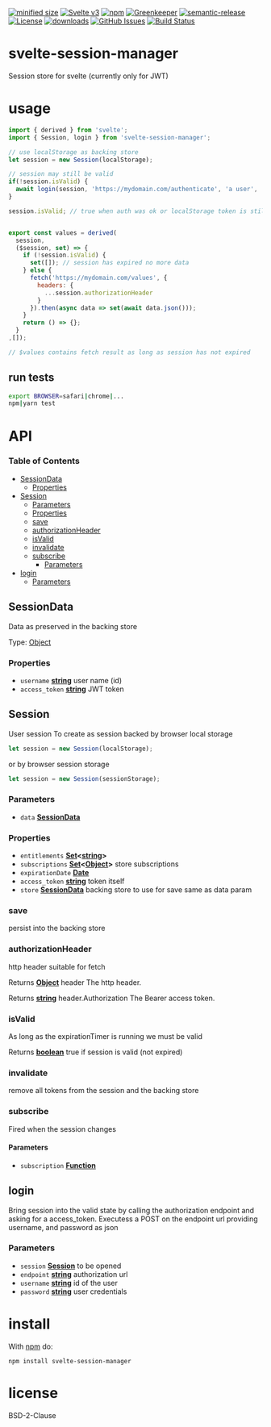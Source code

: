 [![minified size](https://badgen.net/bundlephobia/min/svelte-session-manager)](https://bundlephobia.com/result?p=svelte-session-manager)
[![Svelte v3](https://img.shields.io/badge/svelte-v3-orange.svg)](https://svelte.dev)
[![npm](https://img.shields.io/npm/v/svelte-session-manager.svg)](https://www.npmjs.com/package/svelte-session-manager)
[![Greenkeeper](https://badges.greenkeeper.io/arlac77/svelte-session-manager.svg)](https://greenkeeper.io/)
[![semantic-release](https://img.shields.io/badge/%20%20%F0%9F%93%A6%F0%9F%9A%80-semantic--release-e10079.svg)](https://github.com/arlac77/svelte-session-manager)
[![License](https://img.shields.io/badge/License-BSD%203--Clause-blue.svg)](https://opensource.org/licenses/BSD-3-Clause)
[![downloads](http://img.shields.io/npm/dm/svelte-session-manager.svg?style=flat-square)](https://npmjs.org/package/svelte-session-manager)
[![GitHub Issues](https://img.shields.io/github/issues/arlac77/svelte-session-manager.svg?style=flat-square)](https://github.com/arlac77/svelte-session-manager/issues)
[![Build Status](https://secure.travis-ci.org/arlac77/svelte-session-manager.png)](http://travis-ci.org/arlac77/svelte-session-manager)

# svelte-session-manager

Session store for svelte (currently only for JWT)

# usage

```js
import { derived } from 'svelte';
import { Session, login } from 'svelte-session-manager';

// use localStorage as backing store
let session = new Session(localStorage);

// session may still be valid
if(!session.isValid) {
  await login(session, 'https://mydomain.com/authenticate', 'a user', 'a secret');
}

session.isValid; // true when auth was ok or localStorage token is still valid


export const values = derived(
  session,
  ($session, set) => {
    if (!session.isValid) {
      set([]); // session has expired no more data
    } else {
      fetch('https://mydomain.com/values', {
        headers: {
          ...session.authorizationHeader
        }
      }).then(async data => set(await data.json()));
    }
    return () => {};
  }
,[]);

// $values contains fetch result as long as session has not expired
```

## run tests

```sh
export BROWSER=safari|chrome|...
npm|yarn test
```

# API

<!-- Generated by documentation.js. Update this documentation by updating the source code. -->

### Table of Contents

-   [SessionData](#sessiondata)
    -   [Properties](#properties)
-   [Session](#session)
    -   [Parameters](#parameters)
    -   [Properties](#properties-1)
    -   [save](#save)
    -   [authorizationHeader](#authorizationheader)
    -   [isValid](#isvalid)
    -   [invalidate](#invalidate)
    -   [subscribe](#subscribe)
        -   [Parameters](#parameters-1)
-   [login](#login)
    -   [Parameters](#parameters-2)

## SessionData

Data as preserved in the backing store

Type: [Object](https://developer.mozilla.org/docs/Web/JavaScript/Reference/Global_Objects/Object)

### Properties

-   `username` **[string](https://developer.mozilla.org/docs/Web/JavaScript/Reference/Global_Objects/String)** user name (id)
-   `access_token` **[string](https://developer.mozilla.org/docs/Web/JavaScript/Reference/Global_Objects/String)** JWT token

## Session

User session
To create as session backed by browser local storage

```js
let session = new Session(localStorage);
```

or by browser session storage

```js
let session = new Session(sessionStorage);
```

### Parameters

-   `data` **[SessionData](#sessiondata)** 

### Properties

-   `entitlements` **[Set](https://developer.mozilla.org/docs/Web/JavaScript/Reference/Global_Objects/Set)&lt;[string](https://developer.mozilla.org/docs/Web/JavaScript/Reference/Global_Objects/String)>** 
-   `subscriptions` **[Set](https://developer.mozilla.org/docs/Web/JavaScript/Reference/Global_Objects/Set)&lt;[Object](https://developer.mozilla.org/docs/Web/JavaScript/Reference/Global_Objects/Object)>** store subscriptions
-   `expirationDate` **[Date](https://developer.mozilla.org/docs/Web/JavaScript/Reference/Global_Objects/Date)** 
-   `access_token` **[string](https://developer.mozilla.org/docs/Web/JavaScript/Reference/Global_Objects/String)** token itself
-   `store` **[SessionData](#sessiondata)** backing store to use for save same as data param

### save

persist into the backing store

### authorizationHeader

http header suitable for fetch

Returns **[Object](https://developer.mozilla.org/docs/Web/JavaScript/Reference/Global_Objects/Object)** header The http header.

Returns **[string](https://developer.mozilla.org/docs/Web/JavaScript/Reference/Global_Objects/String)** header.Authorization The Bearer access token.

### isValid

As long as the expirationTimer is running we must be valid

Returns **[boolean](https://developer.mozilla.org/docs/Web/JavaScript/Reference/Global_Objects/Boolean)** true if session is valid (not expired)

### invalidate

remove all tokens from the session and the backing store

### subscribe

Fired when the session changes

#### Parameters

-   `subscription` **[Function](https://developer.mozilla.org/docs/Web/JavaScript/Reference/Statements/function)** 

## login

Bring session into the valid state by calling the authorization endpoint
and asking for a access_token.
Executess a POST on the endpoint url providing username, and password as json

### Parameters

-   `session` **[Session](#session)** to be opened
-   `endpoint` **[string](https://developer.mozilla.org/docs/Web/JavaScript/Reference/Global_Objects/String)** authorization url
-   `username` **[string](https://developer.mozilla.org/docs/Web/JavaScript/Reference/Global_Objects/String)** id of the user
-   `password` **[string](https://developer.mozilla.org/docs/Web/JavaScript/Reference/Global_Objects/String)** user credentials

# install

With [npm](http://npmjs.org) do:

```shell
npm install svelte-session-manager
```

# license

BSD-2-Clause
